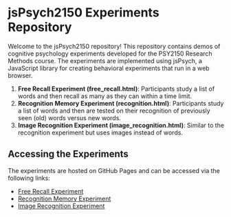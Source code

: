 # jsPsych2150 Experiments Repository

Welcome to the jsPsych2150 repository! This repository contains demos of cognitive psychology experiments developed for the PSY2150 Research Methods course. The experiments are implemented using jsPsych, a JavaScript library for creating behavioral experiments that run in a web browser.

1.	**Free Recall Experiment (free_recall.html)**: Participants study a list of words and then recall as many as they can within a time limit.
2.	**Recognition Memory Experiment (recognition.html)**: Participants study a list of words and then are tested on their recognition of previously seen (old) words versus new words.
3.	**Image Recognition Experiment (image_recognition.html)**: Similar to the recognition experiment but uses images instead of words.

## Accessing the Experiments

The experiments are hosted on GitHub Pages and can be accessed via the following links:

-	[Free Recall Experiment](https://githubpsyche.github.io/jspsych2150/free_recall.html)
-	[Recognition Memory Experiment](https://githubpsyche.github.io/jspsych2150/recognition.html)
-	[Image Recognition Experiment](https://githubpsyche.github.io/jspsych2150/image_recognition.html)